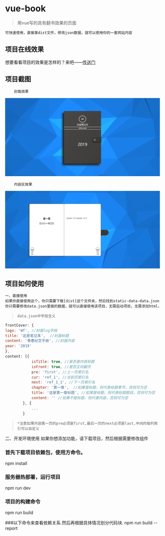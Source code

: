 # vue-book

> 用vue写的具有翻书效果的页面 </br>

``` bash
可快速使用，直接拿dist文件，修改json数据，就可以使用你的一套网站内容
```

## 项目在线效果

想要看看项目的效果是怎样的？来吧——[传送门](https://wuufeii.github.io/vue-book) <br />

## 项目截图

		封面效果
<div align="center">
  <img width="800" src="https://github.com/wuufeii/html-css/blob/master/assets/img-vueBook/1.png"/>
</div>

		内容区效果
<div align="center">
  <img width="800" src="https://github.com/wuufeii/html-css/blob/master/assets/img-vueBook/2.png"/>
</div>


## 项目如何使用

``` bash
一、直接使用
如果你直接使用这个，你只需要下载[dist]这个文件夹，然后找到static-data-data.json
你只需要修改data.json里面的数据，就可以直接使用该项目，无需启动项目，无需添加html，无需修改css,只需浏览器打开即可用
```

>     data.json中字段含义

```	JavaScript
frontCover: {
logo: 'Wf', //封面log字段
title: '这是笔记本',  //封面标题
content: '青春纪念手册', //封面内容
year: '2019' 
},
content: [{
			isTitle: true, //是否是内容标题
			isFront: true, //是否正向翻页
			pre: 'first', //上一页索引名
			cur: 'ref_1', //当前页索引名
			next: 'ref_1_1', //下一页索引名
			chapter: '第一章',  //如果是标题，则代表标题章节，否则可为空
			title: '这是第一章标题', //如果是标题，则代表标题题目，否则可为空
			content: '' //如果不是标题，则代表内容，否则可为空
		}, {
			...
		}
 ```

>     *注意如果内容第一页的pre必须是first,最后一页的next必须是last,中间的每列索引可以自定义

二、开发环境使用
如果你想添加功能，请下载项目，然后根据需要修改组件

### 首先下载项目依赖包，使用方命令。
npm install

### 服务器热部署，运行项目
npm run dev

### 项目的构建命令
npm run build

###以下命令来查看依赖关系.然后再根据具体情况划分代码块.
npm run build --report
```
